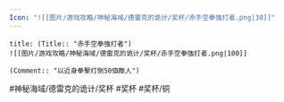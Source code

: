 ```yaml
---
Icon: "![[图片/游戏攻略/神秘海域/德雷克的诡计/奖杯/赤手空拳強打者.png|30]]"
---
```

```ad-common-bronze-trophy
title: (Title:: "赤手空拳強打者")
![[图片/游戏攻略/神秘海域/德雷克的诡计/奖杯/赤手空拳強打者.png|100]]

(Comment:: "以近身拳擊打倒50個敵人")
```

#神秘海域/德雷克的诡计/奖杯 #奖杯 #奖杯/铜

